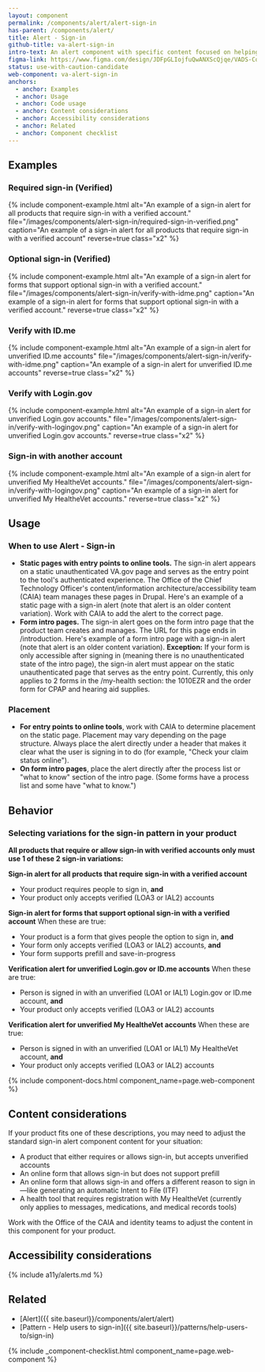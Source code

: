 ```yaml
---
layout: component
permalink: /components/alert/alert-sign-in
has-parent: /components/alert/
title: Alert - Sign-in
github-title: va-alert-sign-in
intro-text: An alert component with specific content focused on helping users complete the sign-in process.
figma-link: https://www.figma.com/design/JDFpGLIojfuQwANXScQjqe/VADS-Component-Examples?node-id=5359-436
status: use-with-caution-candidate
web-component: va-alert-sign-in
anchors:
  - anchor: Examples
  - anchor: Usage
  - anchor: Code usage
  - anchor: Content considerations
  - anchor: Accessibility considerations
  - anchor: Related
  - anchor: Component checklist
---
```


## Examples

### Required sign-in (Verified)
{% include component-example.html alt="An example of a sign-in alert for all products that require sign-in with a verified account." file="/images/components/alert-sign-in/required-sign-in-verified.png" caption="An example of a sign-in alert for all products that require sign-in with a verified account" reverse=true class="x2" %}

### Optional sign-in (Verified)
{% include component-example.html alt="An example of a sign-in alert for forms that support optional sign-in with a verified account." file="/images/components/alert-sign-in/verify-with-idme.png" caption="An example of a sign-in alert for forms that support optional sign-in with a verified account." reverse=true class="x2" %}

### Verify with ID.me
{% include component-example.html alt="An example of a sign-in alert for unverified ID.me accounts" file="/images/components/alert-sign-in/verify-with-idme.png" caption="An example of a sign-in alert for unverified ID.me accounts" reverse=true class="x2" %}

### Verify with Login.gov
{% include component-example.html alt="An example of a sign-in alert for unverified Login.gov accounts." file="/images/components/alert-sign-in/verify-with-logingov.png" caption="An example of a sign-in alert for unverified Login.gov accounts." reverse=true class="x2" %}

### Sign-in with another account
{% include component-example.html alt="An example of a sign-in alert for unverified My HealtheVet accounts." file="/images/components/alert-sign-in/verify-with-logingov.png" caption="An example of a sign-in alert for unverified My HealtheVet accounts." reverse=true class="x2" %}

## Usage

### When to use Alert - Sign-in

* **Static pages with entry points to online tools.** The sign-in alert appears on a static unauthenticated VA.gov page and serves as the entry point to the tool's authenticated experience. The Office of the Chief Technology Officer's content/information architecture/accessibility team (CAIA) team manages these pages in Drupal. Here's an example of a static page with a sign-in alert (note that alert is an older content variation). Work with CAIA to add the alert to the correct page.
* **Form intro pages.** The sign-in alert goes on the form intro page that the product team creates and manages. The URL for this page ends in /introduction. Here's example of a form intro page with a sign-in alert (note that alert is an older content variation).
  **Exception:** If your form is only accessible after signing in (meaning there is no unauthenticated state of the intro page), the sign-in alert must appear on the static unauthenticated page that serves as the entry point. Currently, this only applies to 2 forms in the /my-health section: the 1010EZR and the order form for CPAP and hearing aid supplies.

### Placement
* **For entry points to online tools**, work with CAIA to determine placement on the static page. Placement may vary depending on the page structure. Always place the alert directly under a header that makes it clear what the user is signing in to do (for example, "Check your claim status online").
* **On form intro pages**, place the alert directly after the process list or "what to know" section of the intro page. (Some forms have a process list and some have "what to know.")

## Behavior

### Selecting variations for the sign-in pattern in your product
**All products that require or allow sign-in with verified accounts only must use 1 of these 2 sign-in variations:**

**Sign-in alert for all products that require sign-in with a verified account**
* Your product requires people to sign in, **and**
* Your product only accepts verified (LOA3 or IAL2) accounts

**Sign-in alert for forms that support optional sign-in with a verified account**
When these are true:
* Your product is a form that gives people the option to sign in, **and**
* Your form only accepts verified (LOA3 or IAL2) accounts, **and**
* Your form supports prefill and save-in-progress

**Verification alert for unverified Login.gov or ID.me accounts**
When these are true:
* Person is signed in with an unverified (LOA1 or IAL1) Login.gov or ID.me account, **and**
* Your product only accepts verified (LOA3 or IAL2) accounts

**Verification alert for unverified My HealtheVet accounts**
When these are true:
* Person is signed in with an unverified (LOA1 or IAL1) My HealtheVet account, **and**
* Your product only accepts verified (LOA3 or IAL2) accounts

{% include component-docs.html component_name=page.web-component %}

## Content considerations
If your product fits one of these descriptions, you may need to adjust the standard sign-in alert component content for your situation:

* A product that either requires or allows sign-in, but accepts unverified accounts
* An online form that allows sign-in but does not support prefill
* An online form that allows sign-in and offers a different reason to sign in—like generating an automatic Intent to File (ITF)
* A health tool that requires registration with My HealtheVet (currently only applies to messages, medications, and medical records tools)

Work with the Office of the CAIA and identity teams to adjust the content in this component for your product.

## Accessibility considerations

{% include a11y/alerts.md %}

## Related

* [Alert]({{ site.baseurl}}/components/alert/alert)
* [Pattern - Help users to sign-in]({{ site.baseurl}}/patterns/help-users-to/sign-in)

{% include _component-checklist.html component_name=page.web-component %}